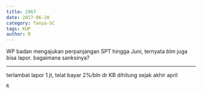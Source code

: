 ```yaml
---
title: 2967
date: 2017-06-20
category: Tanya-SC
tags: KUP
author: R
---
```


WP badan mengajukan perpanjangan SPT hingga Juni, ternyata blm juga bisa lapor. bagaimana sanksinya?

---

terlambat lapor 1 jt, telat bayar 2%/bln dr KB dihitung sejak akhir april

`R`
